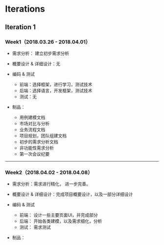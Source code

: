 # Iterations

## Iteration 1

### Week1（2018.03.26 - 2018.04.01）
 * 需求分析： 建立初步需求分析
 * 概要设计 & 详细设计：无

 * 编码 & 测试
	 * 前端：选择框架，进行学习，测试技术
	 * 后端：选择语言，开发框架，测试技术
	 * 测试：无

 * 制品：
	* 用例建模文档
	* 市场对比与分析
	* 业务流程文档
	* 项目规划，团队组建文档
	* 初步的需求分析文档
	* 非功能性需求分析
	* 第一次会议纪要

----------------------

### Week2（2018.04.02 - 2018.04.08）
 * 需求分析：需求进行精化， 进一步完善。
 * 概要设计 & 详细设计：完成项目概要设计，以及一部分详细设计

 * 编码 & 测试
	 * 前端： 设计一些主要页面UI，并完成部分
	 * 后端： 开始各类建模，以及需求细化，分析
	 * 测试： 需求测试

 * 制品：


